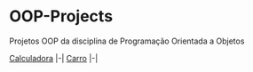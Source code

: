 # OOP-Projects
Projetos OOP da disciplina de Programação Orientada a Objetos

[Calculadora](https://github.com/fixlipw/OOP-Projects/tree/main/_001-Calculator/src)
|-|
[Carro](https://github.com/fixlipw/OOP-Projects/tree/main/_002-Carro/src)
|-|
